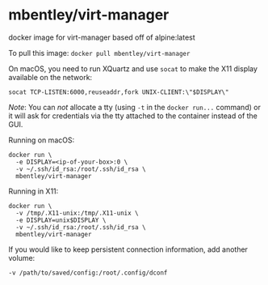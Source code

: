 mbentley/virt-manager
=====================

docker image for virt-manager
based off of alpine:latest

To pull this image:
`docker pull mbentley/virt-manager`

On macOS, you need to run XQuartz and use `socat` to make the X11 display available on the network:

```
socat TCP-LISTEN:6000,reuseaddr,fork UNIX-CLIENT:\"$DISPLAY\"
```

*Note*: You can *not* allocate a tty (using `-t` in the `docker run...` command) or it will ask for credentials via the tty attached to the container instead of the GUI.

Running on macOS:

```
docker run \
  -e DISPLAY=<ip-of-your-box>:0 \
  -v ~/.ssh/id_rsa:/root/.ssh/id_rsa \
  mbentley/virt-manager
```

Running in X11:

```
docker run \
  -v /tmp/.X11-unix:/tmp/.X11-unix \
  -e DISPLAY=unix$DISPLAY \
  -v ~/.ssh/id_rsa:/root/.ssh/id_rsa \
  mbentley/virt-manager
```

If you would like to keep persistent connection information, add another volume:

```
-v /path/to/saved/config:/root/.config/dconf
```
